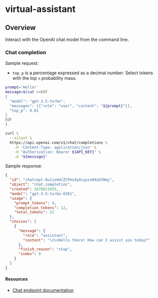 # virtual-assistant

## Overview

Interact with the OpenAI chat model from the command line.

### Chat completion

Sample request:

- `top_p` is a percentage expressed as a decimal number. Select tokens with the top `n` probability mass. 

```bash
prompt='Hello!'
message=$(cat <<EOF
{
  "model": "gpt-3.5-turbo",
  "messages": [{"role": "user", "content": "${prompt}"}],
  "top_p": 0.01
}
EOF
)

curl \
  --silent \
  https://api.openai.com/v1/chat/completions \
    -H 'Content-Type: application/json' \
    -H "Authorization: Bearer ${API_KEY}" \
    -d "${message}"
```

Sample response:

```json
{
  "id": "chatcmpl-6u1ixmUCZCPmidyOcypzxN4qSSNmy",
  "object": "chat.completion",
  "created": 1678811015,
  "model": "gpt-3.5-turbo-0301",
  "usage": {
    "prompt_tokens": 9,
    "completion_tokens": 12,
    "total_tokens": 21
  },
  "choices": [
    {
      "message": {
        "role": "assistant",
        "content": "\n\nHello there! How can I assist you today?"
      },
      "finish_reason": "stop",
      "index": 0
    }
  ]
}
```
#### Resources

- [Chat endpoint documentation](https://platform.openai.com/docs/api-reference/chat/create)


